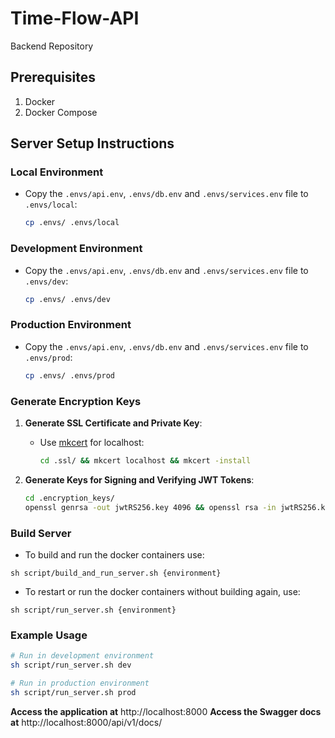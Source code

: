 # Time-Flow-API
Backend Repository 

## Prerequisites
1. Docker
2. Docker Compose

## Server Setup Instructions

### Local Environment
- Copy the `.envs/api.env`, `.envs/db.env` and `.envs/services.env` file to `.envs/local`:
   ```bash
   cp .envs/ .envs/local
   ```
### Development Environment
- Copy the `.envs/api.env`, `.envs/db.env` and `.envs/services.env` file to `.envs/dev`:
   ```bash
   cp .envs/ .envs/dev
   ```
### Production Environment
- Copy the `.envs/api.env`, `.envs/db.env` and `.envs/services.env` file to `.envs/prod`:
   ```bash
   cp .envs/ .envs/prod
   ```

### Generate Encryption Keys
1. **Generate SSL Certificate and Private Key**:
   - Use [mkcert](https://github.com/FiloSottile/mkcert#installation) for localhost:
     ```bash
     cd .ssl/ && mkcert localhost && mkcert -install
     ```

2. **Generate Keys for Signing and Verifying JWT Tokens**:
   ```bash
   cd .encryption_keys/
   openssl genrsa -out jwtRS256.key 4096 && openssl rsa -in jwtRS256.key -pubout > jwtRS256.pub
   ```

### Build Server
- To build and run the docker containers use:
```commandline
sh script/build_and_run_server.sh {environment}
```
- To restart or run the docker containers without building again, use:
```commandline
sh script/run_server.sh {environment}
```

### Example Usage
```bash
# Run in development environment
sh script/run_server.sh dev

# Run in production environment
sh script/run_server.sh prod
```

**Access the application at** http://localhost:8000
**Access the Swagger docs at** http://localhost:8000/api/v1/docs/